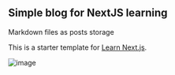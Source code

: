 
## Simple blog for NextJS learning 

Markdown files as posts storage


This is a starter template for [Learn Next.js](https://nextjs.org/learn).

![image](https://user-images.githubusercontent.com/1533217/218344628-2b03a340-6bab-405a-90e8-6cf7e46167c5.png)
